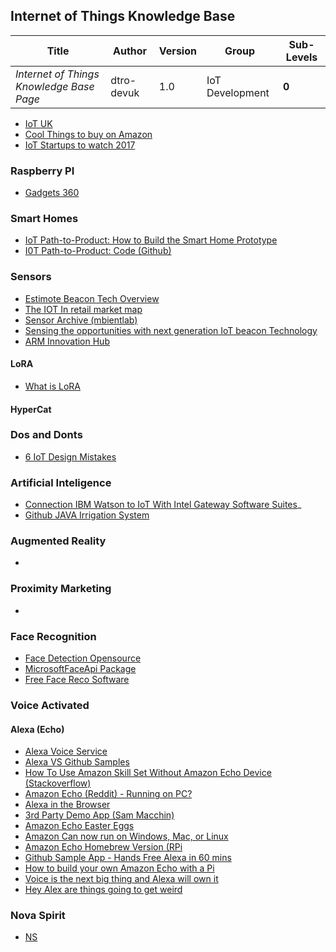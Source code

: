 ## Internet of Things Knowledge Base


Title | Author | Version | Group | Sub-Levels
--- | --- | --- | --- | ---
*Internet of Things Knowledge Base Page* | dtro-devuk | 1.0 | IoT Development | **0**



* [IoT UK](https://iotuk.org.uk)
* [Cool Things to buy on Amazon](https://www.youtube.com/watch?v=PdLBRPkZObA&sns=em)
* [IoT Startups to watch 2017](https://www.siliconrepublic.com/machines/iot-startups-2017-europe-startup-100)

### Raspberry PI
* [Gadgets 360](http://gadgets.ndtv.com/tags/raspberry-pi)

### Smart Homes
* [IoT Path-to-Product: How to Build the Smart Home Prototype](https://software.intel.com/en-us/articles/iot-path-to-product-how-to-build-the-smart-home-prototype)
* [I0T Path-to-Product: Code (Github)](https://github.com/intel-iot-devkit/path-to-product/tree/master/smart-home)

### Sensors
* [Estimote  Beacon Tech Overview](http://developer.estimote.com/?gclid=CNOMkdHE6dACFQ26Gwod9KcDkA)
* [The IOT In retail market map](https://www.cbinsights.com/blog/internet-of-things-retail-market-map/)
* [Sensor Archive (mbientlab)](http://projects.mbientlab.com/tag/sensor/)
* [Sensing the opportunities with next generation IoT beacon Technology](http://www.iottechnews.com/news/2016/jun/15/sensing-opportunities-next-generation-iot-beacon-technology)
* [ARM Innovation Hub](https://www.arm.com/innovation/)

#### LoRA

* [What is LoRA](https://www.lora-alliance.org/what-is-lora/technology)

#### HyperCat

### Dos and Donts
* [6 IoT Design Mistakes](http://www.jps-pcb.com/blog/six-iot-design-mistakes-you-need-to-avoid.html)


### Artificial Inteligence
* [Connection IBM Watson to IoT With Intel Gateway Software Suites](https://software.intel.com/en-us/articles/connecting-to-the-ibm-watson-iot-platform-with-intel-iot-gateway-software-suites-0)_
* [Github JAVA Irrigation System](https://software.intel.com/en-us/articles/watering-system-in-java)


### Augmented Reality

*
### Proximity Marketing

*

### Face Recognition

* [Face Detection Opensource](https://facedetection.com/software/)
* [MicrosoftFaceApi Package](https://rapidapi.com/package/MicrosoftFaceApi?utm_source=google&utm_medium=ppc&utm_term=MicrosoftFaceApi&gclid=CO7vhNPHmdECFaoW0wodjhcIUQ)
* [Free Face Reco Software](http://www.geekomad.com/2013/12/3-free-face-recognition-software-to.html)

### Voice Activated

#### Alexa (Echo)
* [Alexa Voice Service](https://developer.amazon.com/alexa-voice-service)
* [Alexa VS Github Samples](https://github.com/alexa/alexa-avs-sample-app)
* [How To Use Amazon Skill Set Without Amazon Echo Device (Stackoverflow)](http://stackoverflow.com/questions/35448945/how-to-use-amazon-skill-set-without-amazon-echo-device)
* [Amazon Echo (Reddit) - Running on PC?](https://www.reddit.com/r/amazonecho/comments/4e8f9l/running_alexa_on_a_windows_pc_possible_it_can_run/)
* [Alexa in the Browser](http://sammachin.com/hacks-and-projects/alexa-in-the-browser/)
* [3rd Party Demo App (Sam Macchin)](https://alexaweb.herokuapp.com/)
* [Amazon Echo Easter Eggs](https://www.reddit.com/r/amazonecho/comments/2v15fx/list_of_known_easter_eggs_for_amazon_echo_so_far/)
* [Amazon Can now run on Windows, Mac, or Linux](http://gadgets.ndtv.com/internet/news/amazons-alexa-can-now-run-on-your-windows-mac-or-linux-machine-1472377?site=classic)
* [Amazon Echo Homebrew Version (RPi](https://www.raspberrypi.org/blog/amazon-echo-homebrew-version/)
* [Github Sample App - Hands Free Alexa in 60 mins](https://github.com/alexa/alexa-avs-sample-app)
* [How to build your own Amazon Echo with a Pi](http://lifehacker.com/how-to-build-your-own-amazon-echo-with-a-raspberry-pi-1787726931)
* [Voice is the next big thing and Alexa will own it](https://backchannel.com/voice-is-the-next-big-platform-and-alexa-will-own-it-c2cf13fab911#.i9mnbh8v5)
* [Hey Alex are things going to get weird](https://techcrunch.com/2016/12/27/hey-alexa-are-things-going-to-get-weird/?ncid=rss)

### Nova Spirit 
* [NS](https://m.youtube.com/channel/UCrjKdwxaQMSV_NDywgKXVmw)
